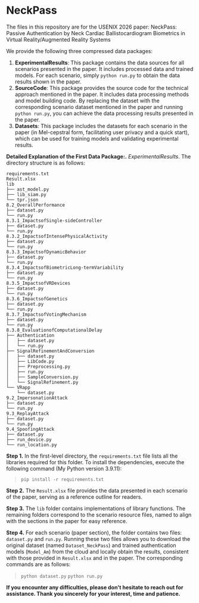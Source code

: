 # NeckPass
The files in this repository are for the USENIX 2026 paper: NeckPass: Passive Authentication by Neck Cardiac Ballistocardiogram Biometrics in Virtual Reality/Augmented Reality Systems

We provide the following three compressed data packages:
1. **ExperimentalResults**: This package contains the data sources for all scenarios presented in the paper. It includes processed data and trained models. For each scenario, simply `python run.py` to obtain the data results shown in the paper.
1. **SourceCode**: This package provides the source code for the technical approach mentioned in the paper. It includes data processing methods and model building code. By replacing the dataset with the corresponding scenario dataset mentioned in the paper and running `python run.py`, you can achieve the data processing results presented in the paper.
1. **Datasets**: This package includes the datasets for each scenario in the paper (in Mel-cepstral form, facilitating user privacy and a quick start), which can be used for training models and validating experimental results.

**Detailed Explanation of the First Data Package:.** *ExperimentalResults*. The directory structure is as follows:

```
requirements.txt
Result.xlsx
lib
├── ast_model.py
├── lib_siam.py
└── tpr.json
8.2_OverallPerformance
├── dataset.py
└── run.py
8.3.1_ImpactsofSingle-sideController
├── dataset.py
└── run.py
8.3.2_ImpactsofIntensePhysicalActivity
├── dataset.py
└── run.py
8.3.3_ImpactsofDynamicBehavior
├── dataset.py
└── run.py
8.3.4_ImpactsofBiometricLong-termVariability
├── dataset.py
└── run.py
8.3.5_ImpactsofVRDevices
├── dataset.py
└── run.py
8.3.6_ImpactsofGenetics
├── dataset.py
└── run.py
8.3.7_ImpactsofVotingMechanism
├── dataset.py
└── run.py
8.3.8_EvaluationofComputationalDelay
├── Authentication
│   ├── dataset.py
│   └── run.py
├── SignalRefinementAndConversion
│   ├── dataset.py
│   ├── LibCode.py
│   ├── Preprocessing.py
│   ├── run.py
│   ├── SampleConversion.py
│   └── SignalRefinement.py
└── VRapp
    └── dataset.py
9.2_ImpersonationAttack
├── dataset.py
└── run.py
9.3_ReplayAttack
├── dataset.py
└── run.py
9.4_SpoofingAttack
├── dataset.py
├── run_device.py
└── run_location.py
```

**Step 1.** In the first-level directory, the `requirements.txt` file lists all the libraries required for this folder. To install the dependencies, execute the following command (My Python version 3.9.11):
> `pip install -r requirements.txt `

**Step 2.** The `Result.xlsx` file provides the data presented in each scenario of the paper, serving as a reference outline for readers. 

**Step 3.** The `lib` folder contains implementations of library functions. The remaining folders correspond to the scenario resource files, named to align with the sections in the paper for easy reference. 

**Step 4.** For each scenario (paper section), the folder contains two files: `dataset.py` and `run.py`. Running these two files allows you to download the original dataset (named `Dataset_NeckPass`) and trained authentication models (`Model_Am`) from the cloud and locally obtain the results, consistent with those provided in `Result.xlsx` and in the paper. The corresponding commands are as follows:
> `python dataset.py`
> `python run.py`

**If you encounter any difficulties, please don't hesitate to reach out for assistance. Thank you sincerely for your interest, time and patience.**
